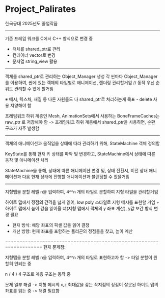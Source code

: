# Project_Palirates
한국공대 2025년도 졸업작품

------------------------------------------------------------------------------------------------
기존 프레임 워크를 C에서 C++ 방식으로 변경 중
- 객체를 shared_ptr로 관리
- 컨테이너 vector로 변경
- 문자열 string_view 활용

------------------------------------------------------------------------------------------------
객체를 shared_ptr로 관리하는 Object_Manager 생성
각 씬마다 Object_Manager를 이용하여, 씬에 있는 객체의 타입별로 애니메이션, 렌더링 관리할거임 // 동작 우선 순위도 관리할 수 있게 할거임

※ 메시, 텍스처, 재질 등 다른 자원들도 다 shared_ptr로 처리하는게 목표 - delete 사용 지양해야 함

프레임워크 하위 계층인 Mesh, AnimationSets에서 사용하는 BoneFrameCaches는 raw_ptr 로 저장해야 함
-> 프레임워크 하위 계층에서 shared_ptr을 사용하면, 순환 구조가 자주 발생함

------------------------------------------------------------------------------------------------
객체의 애니메이션과 움직임을 상태에 따라 관리하기 위해, StateMachine 객체 정의함

KeyState를 통해 현재 키 상태를 파악 및 변경하고,  StateMachine에서 상태에 따른 동작 및 애니메이션 처리

StateMachine을 통해, 상태에 따른 애니메이션 변경 및, 상태 전환시, 이전 상태 애니메이션과  다음 현재 상태에 진행할 애니메이션과 블랜딩할 수 있을거임

------------------------------------------------------------------------------------------------
지형맵을 분할 레벨 n을 입력하여, 4^^n 개의 타일로 분할하여 지형 타일을 관리할거임

하이트 맵에서 정점의 간격을 넓게 읽어, low poly 스타일로 지형 메시를 표현할 거임
+
하이트 맵에서 높이 값을 읽어올 떄(지형 맵에서 객체의 y 좌표 계산), y값 보간 방식 변경 필요 
- 현재 방식: 해당 좌표의 픽셀 값을 읽어 결정
- 개선 방향: 현재 좌표를 포함하는 폴리곤의 정점들을 찾고, 높이 계산

===================================================================
현재 문제점:

지형맵을 분할 레벨 n을 입력하여, 4^^n 개의 타일로 표현하고자 함 -> 타일 분할이 원할히 안되는 중

n / 4 / 4 구조로 계층 구조는 동작 중



문제 일부 해결 -> 지형 메시의 x,z 최대값을 갖는 꼭지점의 정점이 잘못된 하이트 맵의 좌표를 읽는 중 -> 해결 필요함
